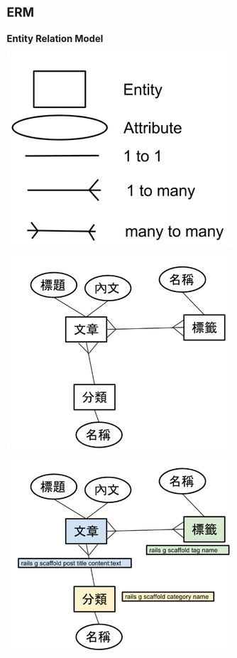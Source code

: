 # ERM <!-- .slide: data-background="../img/5xruby_bg_chapter.png" -->
## Entity Relation Model


![](img/erm.png)


![](img/erm_2.png)


![](img/erm_3.png)